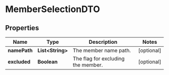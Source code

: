 

# MemberSelectionDTO


## Properties

| Name | Type | Description | Notes |
|------------ | ------------- | ------------- | -------------|
|**namePath** | **List&lt;String&gt;** | The member name path. |  [optional] |
|**excluded** | **Boolean** | The flag for excluding the member. |  [optional] |




